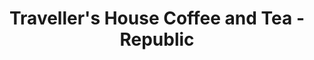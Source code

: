 ---
path: "/eats/travellers-house-coffee-and-tea-republic"
title: "Traveller's House Coffee and Tea - Republic"
image: "https://source.unsplash.com/nBJHO6wmRWw/400x300"
orderops: ["curbside", "takeout"]
category: "eats"
hours: "6am-6pm Monday through Saturday. 7am-1pm Sunday"
eatsType: "Coffee"
website: "http://travellershousecoffee.com/"
facebook: "https://www.facebook.com/travellershousecoffee"
address: "2151 W. Republic Rd, Springfield, MO 65807"
phone: "4177204640"
tags: ["coffee"]
---